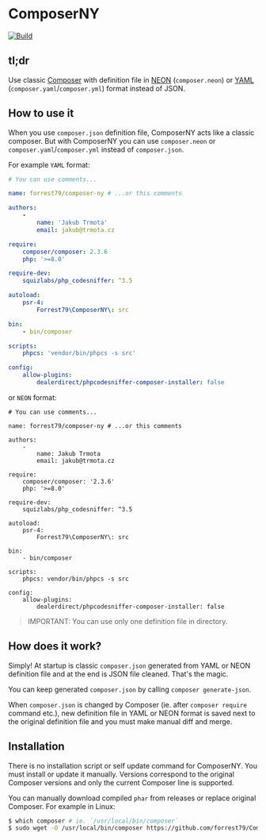 # ComposerNY

[![Build](https://github.com/forrest79/ComposerNY/actions/workflows/build.yml/badge.svg?branch=master)](https://github.com/forrest79/ComposerNY/actions/workflows/build.yml)

## tl;dr

Use classic [Composer](https://github.com/composer/composer) with definition file in [NEON](https://ne-on.org/) (`composer.neon`) or [YAML](https://yaml.org/) (`composer.yaml`/`composer.yml`) format instead of JSON.

## How to use it

When you use `composer.json` definition file, ComposerNY acts like a classic composer. But with ComposerNY you can use `composer.neon` or `composer.yaml`/`composer.yml` instead of `composer.json`.

For example `YAML` format:

```yaml
# You can use comments...

name: forrest79/composer-ny # ...or this comments

authors:
    -
        name: 'Jakub Trmota'
        email: jakub@trmota.cz

require:
    composer/composer: 2.3.6
    php: '>=8.0'

require-dev:
    squizlabs/php_codesniffer: ^3.5

autoload:
    psr-4:
        Forrest79\ComposerNY\: src

bin:
    - bin/composer

scripts:
    phpcs: 'vendor/bin/phpcs -s src'

config:
    allow-plugins:
        dealerdirect/phpcodesniffer-composer-installer: false
```

or `NEON` format:

```
# You can use comments...

name: forrest79/composer-ny # ...or this comments

authors:
	-
		name: Jakub Trmota
		email: jakub@trmota.cz

require:
	composer/composer: '2.3.6'
	php: '>=8.0'

require-dev:
	squizlabs/php_codesniffer: ^3.5

autoload:
	psr-4:
		Forrest79\ComposerNY\: src

bin:
	- bin/composer

scripts:
	phpcs: vendor/bin/phpcs -s src

config:
	allow-plugins:
		dealerdirect/phpcodesniffer-composer-installer: false
```

> IMPORTANT: You can use only one definition file in directory.

## How does it work?

Simply! At startup is classic `composer.json` generated from YAML or NEON definition file and at the end is JSON file cleaned. That's the magic.

You can keep generated `composer.json` by calling `composer generate-json`.

When `composer.json` is changed by Composer (ie. after `composer require` command etc.), new definition file in YAML or NEON format is saved next to the original definition file and you must make manual diff and merge.

## Installation

There is no installation script or self update command for ComposerNY. You must install or update it manually. Versions correspond to the original Composer versions and only the current Composer line is supported.

You can manually download compiled `phar` from releases or replace original Composer. For example in Linux:

```bash
$ which composer # ie. `/usr/local/bin/composer`
$ sudo wget -O /usr/local/bin/composer https://github.com/forrest79/ComposerNY/releases/download/v2.5.6/composer.phar
```
